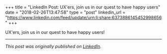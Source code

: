 +++
title = "LinkedIn Post: UX'ers, join us in our quest to have happy users"
date = "2018-02-26T13:47:58"
type = "post"
linkedin_url = "https://www.linkedin.com/feed/update/urn:li:share:6373886145452998656"
+++

UX'ers, join us in our quest to have happy users!

---

*This post was originally published on [LinkedIn](https://www.linkedin.com/in/adrianmoreno/recent-activity/all/).*